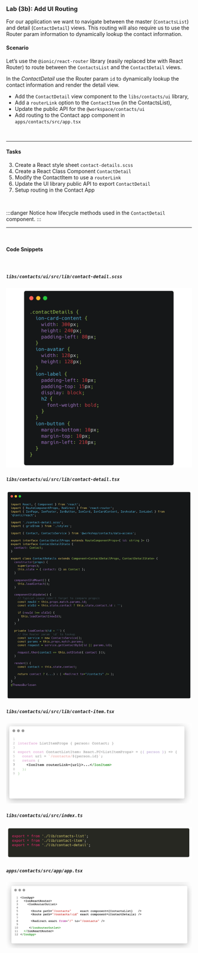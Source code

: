### Lab (3b): Add UI Routing

For our application we want to navigate between the master (`ContactsList`) and detail (`ContactDetail`) views. This routing will also require us to use the Router param information to dynamically lookup the contact information.

#### Scenario

Let’s use the `@ionic/react-router` library (easily replaced btw with React Router) to route between the `ContactsList` and the `ContactDetail` views.

In the _ContactDetail_ use the Router param `id` to dynamically lookup the contact information and render the detail view.

- Add the `ContactDetail` view component to the `libs/contacts/ui` library,
- Add a `routerLink` option to the `ContactItem` (in the ContactsList),
- Update the public API for the `@workspace/contacts/ui`
- Add routing to the Contact app component in `apps/contacts/src/app.tsx`

<br>

---

#### Tasks

3. Create a React style sheet `contact-details.scss`
4. Create a React Class Component `ContactDetail`
5. Modify the ContactItem to use a `routerLink`
6. Update the UI library public API to export `ContactDetail`
7. Setup routing in the Contact App

<br>

:::danger
Notice how lifecycle methods used in the `ContactDetail` component.
:::

---

<br>

#### Code Snippets

<br>

##### `libs/contacts/ui/src/lib/contact-detail.scss`

[![](./assets/1595708369416.png)](https://bit.ly/2VgnSDs)

##### `libs/contacts/ui/src/lib/contact-detail.tsx`

[![](./assets/1595708385424.png)](https://gist.github.com/ThomasBurleson/87a92e6742cfa93b52fc728ffa1d0bab)

##### `libs/contacts/ui/src/lib/contact-item.tsx`

![](./assets/1595708402434.png)

##### `libs/contacts/ui/src/index.ts`

![](./assets/1595708408621.png)

##### `apps/contacts/src/app/app.tsx`

![](./assets/1595708414707.png)
